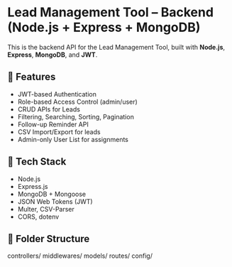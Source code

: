 # Lead Management Tool – Backend (Node.js + Express + MongoDB)

This is the backend API for the Lead Management Tool, built with **Node.js**, **Express**, **MongoDB**, and **JWT**.

## 📁 Features
- JWT-based Authentication
- Role-based Access Control (admin/user)
- CRUD APIs for Leads
- Filtering, Searching, Sorting, Pagination
- Follow-up Reminder API
- CSV Import/Export for leads
- Admin-only User List for assignments

## 🚀 Tech Stack
- Node.js
- Express.js
- MongoDB + Mongoose
- JSON Web Tokens (JWT)
- Multer, CSV-Parser
- CORS, dotenv

## 🧩 Folder Structure
controllers/
middlewares/
models/
routes/
config/
